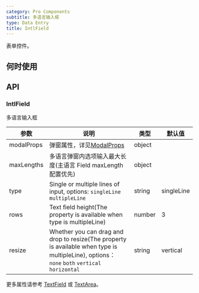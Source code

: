 ```yaml
---
category: Pro Components
subtitle: 多语言输入框
type: Data Entry
title: IntlField
---
```


表单控件。

## 何时使用



## API

### IntlField

多语言输入框

| 参数      | 说明                                     | 类型        |默认值 |
|-----------|------------------------------------------|------------|--------|
| modalProps | 弹窗属性，详见[ModalProps](/components/modal/#Modal) | object  |  |
| maxLengths | 多语言弹窗内选项输入最大长度(主语言 Field maxLength 配置优先) | object |  |
| type | Single or multiple lines of input, options: `singleLine` `multipleLine` | string | singleLine |
| rows | Text field height(The property is available when type is multipleLine) | number  | 3 |
| resize | Whether you can drag and drop to resize(The property is available when type is multipleLine), options： `none` `both` `vertical` `horizontal` | string  | vertical |

更多属性请参考 [TextField](/components-pro/text-field/#TextField) 或 [TextArea](/components-pro/text-area/#TextArea)。

<style>
.code-box .c7n-row {
  margin-bottom: .24rem;
}
</style>
